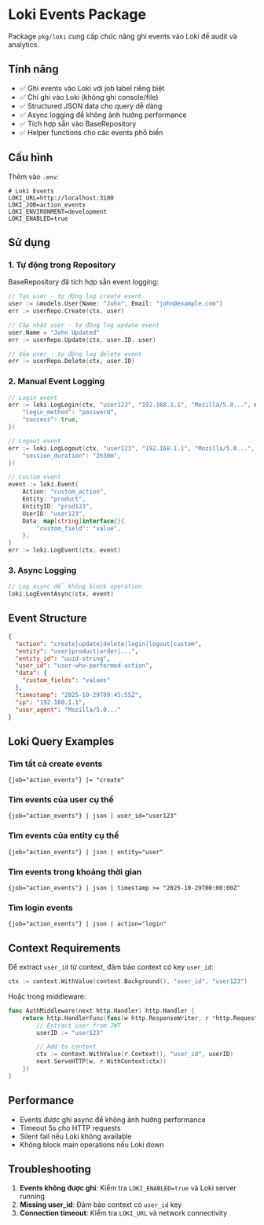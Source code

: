 # Loki Events Package

Package `pkg/loki` cung cấp chức năng ghi events vào Loki để audit và analytics.

## Tính năng

- ✅ Ghi events vào Loki với job label riêng biệt
- ✅ Chỉ ghi vào Loki (không ghi console/file)
- ✅ Structured JSON data cho query dễ dàng
- ✅ Async logging để không ảnh hưởng performance
- ✅ Tích hợp sẵn vào BaseRepository
- ✅ Helper functions cho các events phổ biến

## Cấu hình

Thêm vào `.env`:

```env
# Loki Events
LOKI_URL=http://localhost:3100
LOKI_JOB=action_events
LOKI_ENVIRONMENT=development
LOKI_ENABLED=true
```

## Sử dụng

### 1. Tự động trong Repository

BaseRepository đã tích hợp sẵn event logging:

```go
// Tạo user - tự động log create event
user := &models.User{Name: "John", Email: "john@example.com"}
err := userRepo.Create(ctx, user)

// Cập nhật user - tự động log update event
user.Name = "John Updated"
err := userRepo.Update(ctx, user.ID, user)

// Xóa user - tự động log delete event
err := userRepo.Delete(ctx, user.ID)
```

### 2. Manual Event Logging

```go
// Login event
err := loki.LogLogin(ctx, "user123", "192.168.1.1", "Mozilla/5.0...", map[string]interface{}{
    "login_method": "password",
    "success": true,
})

// Logout event
err := loki.LogLogout(ctx, "user123", "192.168.1.1", "Mozilla/5.0...", map[string]interface{}{
    "session_duration": "2h30m",
})

// Custom event
event := loki.Event{
    Action: "custom_action",
    Entity: "product",
    EntityID: "prod123",
    UserID: "user123",
    Data: map[string]interface{}{
        "custom_field": "value",
    },
}
err := loki.LogEvent(ctx, event)
```

### 3. Async Logging

```go
// Log async để không block operation
loki.LogEventAsync(ctx, event)
```

## Event Structure

```json
{
  "action": "create|update|delete|login|logout|custom",
  "entity": "user|product|order|...",
  "entity_id": "uuid-string",
  "user_id": "user-who-performed-action",
  "data": {
    "custom_fields": "values"
  },
  "timestamp": "2025-10-29T09:45:55Z",
  "ip": "192.168.1.1",
  "user_agent": "Mozilla/5.0..."
}
```

## Loki Query Examples

### Tìm tất cả create events

```logql
{job="action_events"} |= "create"
```

### Tìm events của user cụ thể

```logql
{job="action_events"} | json | user_id="user123"
```

### Tìm events của entity cụ thể

```logql
{job="action_events"} | json | entity="user"
```

### Tìm events trong khoảng thời gian

```logql
{job="action_events"} | json | timestamp >= "2025-10-29T00:00:00Z"
```

### Tìm login events

```logql
{job="action_events"} | json | action="login"
```

## Context Requirements

Để extract `user_id` từ context, đảm bảo context có key `user_id`:

```go
ctx := context.WithValue(context.Background(), "user_id", "user123")
```

Hoặc trong middleware:

```go
func AuthMiddleware(next http.Handler) http.Handler {
    return http.HandlerFunc(func(w http.ResponseWriter, r *http.Request) {
        // Extract user from JWT
        userID := "user123"

        // Add to context
        ctx := context.WithValue(r.Context(), "user_id", userID)
        next.ServeHTTP(w, r.WithContext(ctx))
    })
}
```

## Performance

- Events được ghi async để không ảnh hưởng performance
- Timeout 5s cho HTTP requests
- Silent fail nếu Loki không available
- Không block main operations nếu Loki down

## Troubleshooting

1. **Events không được ghi**: Kiểm tra `LOKI_ENABLED=true` và Loki server running
2. **Missing user_id**: Đảm bảo context có `user_id` key
3. **Connection timeout**: Kiểm tra `LOKI_URL` và network connectivity

